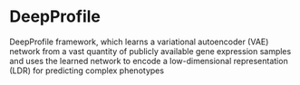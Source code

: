 # DeepProfile
DeepProfile framework, which learns a variational autoencoder (VAE) network from a vast quantity of publicly available gene expression samples and uses the learned network to encode a low-dimensional representation (LDR) for predicting complex phenotypes
